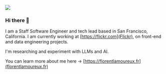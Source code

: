 ![](https://live.staticflickr.com/65535/53670463723_216f0b8a7c_c.jpg)

### Hi there 👋

I am a Staff Software Engineer and tech lead based in San Francisco, California. I am currently working at [https://flickr.com](Flickr), on front-end and data engineering projects.

I'm researching and experiment with LLMs and AI.

You can learn more about me here → [https://florentlamoureux.fr](florentlamoureux.fr)
